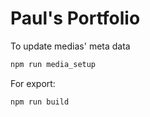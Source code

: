 # Paul's Portfolio

To update medias' meta data
```bash
npm run media_setup
```

For export:
```bash
npm run build
```
